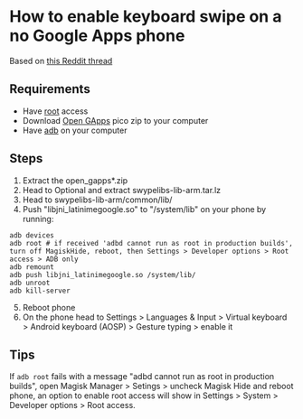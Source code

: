 # How to enable keyboard swipe on a no Google Apps phone

Based on [this Reddit thread](https://www.reddit.com/r/LineageOS/comments/9mgpbk/is_swipe_texting_possible_on_a_nongapps_install/)

## Requirements

* Have [root](https://magisk.me/) access
* Download [Open GApps](https://opengapps.org/) pico zip to your computer
* Have [adb](https://developer.android.com/studio/command-line/adb) on your computer

## Steps

1. Extract the open_gapps\*.zip
2. Head to Optional and extract swypelibs-lib-arm.tar.lz
3. Head to swypelibs-lib-arm/common/lib/
4. Push "libjni_latinimegoogle.so" to "/system/lib" on your phone by running:
```
adb devices
adb root # if received 'adbd cannot run as root in production builds', turn off MagiskHide, reboot, then Settings > Developer options > Root access > ADB only
adb remount
adb push libjni_latinimegoogle.so /system/lib/
adb unroot
adb kill-server
```
5. Reboot phone
6. On the phone head to Settings > Languages & Input > Virtual keyboard > Android keyboard (AOSP) > Gesture typing > enable it

## Tips

If `adb root` fails with a message "adbd cannot run as root in production builds", open Magisk Manager > Setings > uncheck Magisk Hide and reboot phone, an option to enable root access will show in Settings > System > Developer options > Root access.
